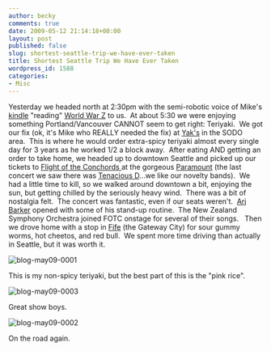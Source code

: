 ```yaml
---
author: becky
comments: true
date: 2009-05-12 21:14:18+00:00
layout: post
published: false
slug: shortest-seattle-trip-we-have-ever-taken
title: Shortest Seattle Trip We Have Ever Taken
wordpress_id: 1588
categories:
- Misc
---
```


Yesterday we headed north at 2:30pm with the semi-robotic voice of Mike's [kindle](http://blog.bagdanoffphoto.com/?p=1129) "reading" [World War Z](http://en.wikipedia.org/wiki/World_War_Z) to us.  At about 5:30 we were enjoying something Portland/Vancouver CANNOT seem to get right: Teriyaki.  We got our fix (ok, it's Mike who REALLY needed the fix) at [Yak's](http://www.yelp.com/biz/yaks-teriyaki-seattle) in the SODO area.  This is where he would order extra-spicy teriyaki almost every single day for 3 years as he worked 1/2 a block away.  After eating AND getting an order to take home, we headed up to downtown Seattle and picked up our tickets to [Flight of the Conchords ](http://en.wikipedia.org/wiki/Flight_of_the_Conchords)at the gorgeous [Paramount](http://www.theparamount.com/) (the last concert we saw there was [Tenacious D](http://www.tenaciousd.com/)...we like our novelty bands).  We had a little time to kill, so we walked around downtown a bit, enjoying the sun, but getting chilled by the seriously heavy wind.  There was a bit of nostalgia felt.  The concert was fantastic, even if our seats weren't.  [Arj Barker](http://www.arjbarker.com/) opened with some of his stand-up routine.  The New Zealand Symphony Orchestra joined FOTC onstage for several of their songs.   Then we drove home with a stop in [Fife](http://www.cityoffife.org/) (the Gateway City) for sour gummy worms, hot cheetos, and red bull.  We spent more time driving than actually in Seattle, but it was worth it.




![blog-may09-0001](http://beta.beckyjenson.com/wp-content/uploads/2009/05/blog-may09-0001.jpg)




This is my non-spicy teriyaki, but the best part of this is the "pink rice".




![blog-may09-0003](http://beta.beckyjenson.com/wp-content/uploads/2009/05/blog-may09-0003.jpg)




Great show boys.




![blog-may09-0002](http://beta.beckyjenson.com/wp-content/uploads/2009/05/blog-may09-0002.jpg)




On the road again.




 
